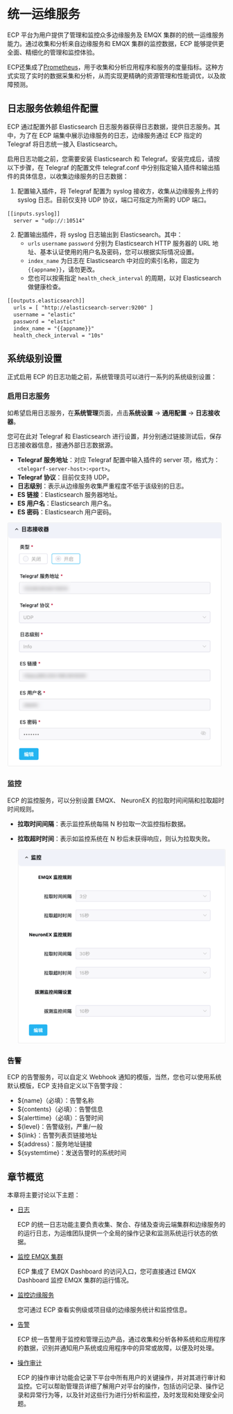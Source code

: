 # 统一运维服务

ECP 平台为用户提供了管理和监控众多边缘服务及 EMQX 集群的的统一运维服务能力。通过收集和分析来自边缘服务和 EMQX 集群的监控数据，ECP 能够提供更全面、精细化的管理和监控体验。

ECP还集成了[Prometheus](https://prometheus.io/docs/introduction/overview/)，用于收集和分析应用程序和服务的度量指标。这种方式实现了实时的数据采集和分析，从而实现更精确的资源管理和性能调优，以及故障预测。

## 日志服务依赖组件配置

ECP 通过配置外部 Elasticsearch 日志服务器获得日志数据，提供日志服务。其中，为了在 ECP 端集中展示边缘服务的日志，边缘服务通过 ECP 指定的 Telegraf 将日志统一接入 Elasticsearch。

启用日志功能之前，您需要安装 Elasticsearch 和 Telegraf。安装完成后，请按以下步骤，在 Telegraf 的配置文件 telegraf.conf 中分别指定输入插件和输出插件的具体信息，以收集边缘服务的日志数据：

1. 配置输入插件，将 Telegraf 配置为 syslog 接收方，收集从边缘服务上传的 syslog 日志。目前仅支持 UDP 协议，端口可指定为所需的 UDP 端口。

```
[[inputs.syslog]]
  server = "udp://:10514"
```

2. 配置输出插件，将 syslog 日志输出到 Elasticsearch。其中：
   - `urls`  `username`  `password` 分别为 Elasticsearch HTTP 服务器的 URL 地址、基本认证使用的用户名及密码，您可以根据实际情况设置。
   - `index_name` 为日志在 Elasticsearch 中对应的索引名称，固定为 <code v-pre>{{appname}}</code>，请勿更改。
   -  您也可以按需指定 `health_check_interval` 的周期，以对 Elasticsearch 做健康检查。

```
[[outputs.elasticsearch]]
  urls = [ "http://elasticsearch-server:9200" ]
  username = "elastic"
  password = "elastic"
  index_name = "{{appname}}"
  health_check_interval = "10s"
```

## 系统级别设置

正式启用 ECP 的日志功能之前，系统管理员可以进行一系列的系统级别设置：


### 启用日志服务

如希望启用日志服务，在**系统管理**页面，点击**系统设置** -> **通用配置** -> **日志接收器**。

您可在此对 Telegraf 和 Elasticsearch 进行设置，并分别通过链接测试后，保存日志接收器信息，接通外部日志数据源。

- **Telegraf 服务地址**：对应 Telegraf 配置中输入插件的 server 项，格式为：`<telegarf-server-host>:<port>`。
- **Telegraf 协议**：目前仅支持 UDP。
- **日志级别**：表示从边缘服务收集严重程度不低于该级别的日志。
- **ES 链接**：Elasticsearch 服务器地址。
- **ES 用户名**：Elasticsearch 用户名。
- **ES 密码**：Elasticsearch 用户密码。

<img src="./_assets/manager-setting-log.png" alt="日志接收器" style="zoom:80%;" />



### 监控

ECP 的监控服务，可以分别设置 EMQX、 NeuronEX 的拉取时间间隔和拉取超时时间规则。

- **拉取时间间隔**：表示监控系统每隔 N 秒拉取一次监控指标数据。

- **拉取超时时间**：表示如监控系统在 N 秒后未获得响应，则认为拉取失败。

  

  <img src="./_assets/manager-setting-monitor.png" alt="系统级监控设置" style="zoom:80%;" />

### 告警

ECP 的告警服务，可以自定义 Webhook 通知的模版，当然，您也可以使用系统默认模版，ECP 支持自定义以下告警字段：

- ${name}（必填）：告警名称
- ${contents}（必填）：告警信息
- ${alerttime}（必填）：告警时间
- ${level}：告警级别，严重/一般
- ${link}：告警列表页链接地址
- ${address}：服务地址链接
- ${systemtime}：发送告警时的系统时间

## 章节概览

本章将主要讨论以下主题：

- [日志](../log/introduction.md)

  ECP 的统一日志功能主要负责收集、聚合、存储及查询云端集群和边缘服务的的运行日志，为运维团队提供一个全局的操作记录和监测系统运行状态的依据。

- [监控 EMQX 集群](https://docs.emqx.com/zh/enterprise/v4.4/getting-started/dashboard-ee.html#%E7%9B%91%E6%8E%A7)

  ECP 集成了 EMQX Dashboard 的访问入口，您可直接通过 EMQX Dashboard 监控 EMQX 集群的运行情况。

- [监控边缘服务](./monitor_edge.md)

  您可通过 ECP 查看实例级或项目级的边缘服务统计和监控信息。

- [告警](./alarm_rules)

  ECP 统一告警用于监控和管理云边产品，通过收集和分析各种系统和应用程序的数据，识别并通知用户系统或应用程序中的异常或故障，以便及时处理。

- [操作审计](../system_admin/operation_audit)

  ECP 的操作审计功能会记录下平台中所有用户的关键操作，并对其进行审计和监控。它可以帮助管理员详细了解用户对平台的操作，包括访问记录、操作记录和异常行为等，以及针对这些行为进行分析和监控，及时发现和处理安全问题。
